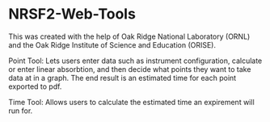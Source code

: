 # NRSF2-Web-Tools
This was created with the help of Oak Ridge National Laboratory (ORNL) and the Oak Ridge Institute of Science and Education (ORISE).

Point Tool: 
  Lets users enter data such as instrument configuration, calculate or enter linear absorbtion, and then decide what points they want to take data at in a graph. The end result is an estimated time for each point exported to pdf.
  
Time Tool:
  Allows users to calculate the estimated time an expirement will run for.
